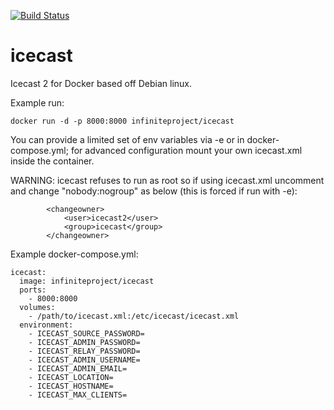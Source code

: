 [![Build Status](https://travis-ci.org/infiniteproject/icecast.svg?branch=master)](https://travis-ci.org/infiniteproject/icecast)
# icecast
Icecast 2 for Docker based off Debian linux.

Example run:
```
docker run -d -p 8000:8000 infiniteproject/icecast
```
You can provide a limited set of env variables via -e or in docker-compose.yml; for advanced configuration mount your own icecast.xml inside the container. 

WARNING:
icecast refuses to run as root so if using icecast.xml uncomment and change "nobody:nogroup" as below (this is forced if run with -e):
```
        <changeowner>
            <user>icecast2</user>
            <group>icecast</group>
        </changeowner>
```
Example docker-compose.yml:
```
icecast:
  image: infiniteproject/icecast
  ports:
    - 8000:8000
  volumes:
    - /path/to/icecast.xml:/etc/icecast/icecast.xml
  environment:
    - ICECAST_SOURCE_PASSWORD= 
    - ICECAST_ADMIN_PASSWORD=
    - ICECAST_RELAY_PASSWORD=
    - ICECAST_ADMIN_USERNAME=
    - ICECAST_ADMIN_EMAIL=
    - ICECAST_LOCATION=
    - ICECAST_HOSTNAME=
    - ICECAST_MAX_CLIENTS=
```
